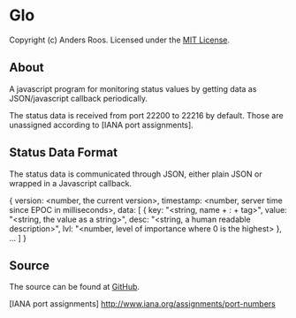 Glo
===

Copyright (c) Anders Roos. Licensed under the [MIT License].

About
-----

A javascript program for monitoring status values by getting data as
JSON/javascript callback periodically.

The status data is received from port 22200 to 22216 by default. Those
are unassigned according to [IANA port assignments].

Status Data Format
------------------

The status data is communicated through JSON, either plain JSON or
wrapped in a Javascript callback.

{
    version: <number, the current version>,
    timestamp: <number, server time since EPOC in milliseconds>,
    data: [ { key: "<string, name + : + tag>",
              value: "<string, the value as a string>",
              desc: "<string, a human readable description>",
              lvl: "<number, level of importance where 0 is the highest> },
            ... ]
}
          
            

Source
------

The source can be found at [GitHub].

[MIT License]: http://github.com/andersroos/LICENSE.txt
[GitHub]: http://github.com/andersroos/glo
[IANA port assignments] http://www.iana.org/assignments/port-numbers
